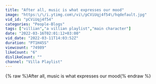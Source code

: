 ```yaml
---
title: "After all, music is what expresses our mood"
image: "https:\/\/i.ytimg.com\/vi\/pCViUqj4f54\/hqdefault.jpg"
vid_id: "pCViUqj4f54"
categories: "People-Blogs"
tags: ["villian","a villian playlist","main character"]
date: "2022-03-16T02:01:12+03:00"
vid_date: "2022-03-11T14:03:52Z"
duration: "PT1H45S"
viewcount: "74989"
likeCount: "6"
dislikeCount: ""
channel: "Villa Playlist"
---
```

{% raw %}After all, music is what expresses our mood{% endraw %}
